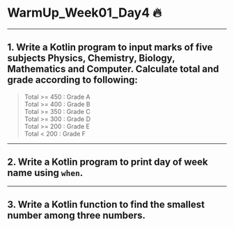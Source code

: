 # WarmUp_Week01_Day4 🔥
---


## 1. Write a Kotlin program to input marks of five subjects Physics, Chemistry, Biology, Mathematics and Computer. Calculate total and grade according to following:

> Total >= 450 : Grade A <br/>
> Total >= 400 : Grade B <br/>
> Total >= 350 : Grade C <br/>
> Total >= 300 : Grade D <br/>
> Total >= 200 : Grade E <br/>
> Total < 200 : Grade F

---
## 2. Write a Kotlin program to print day of week name using `when`.
---
## 3. Write a Kotlin function to find the smallest number among three numbers.

